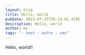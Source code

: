 ```yaml
---
layout: blog
title: Hello, world
pubDate: 2023-07-25T20:14:01.419Z
description: Hello, world
author: me
tags: "- test - astro - cms"
---
```

Hello, world!!